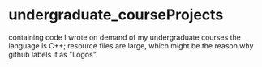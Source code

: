 # undergraduate_courseProjects
containing code I wrote on demand of my undergraduate courses
the language is C++; resource files are large, which might be the reason why github labels it as "Logos".
